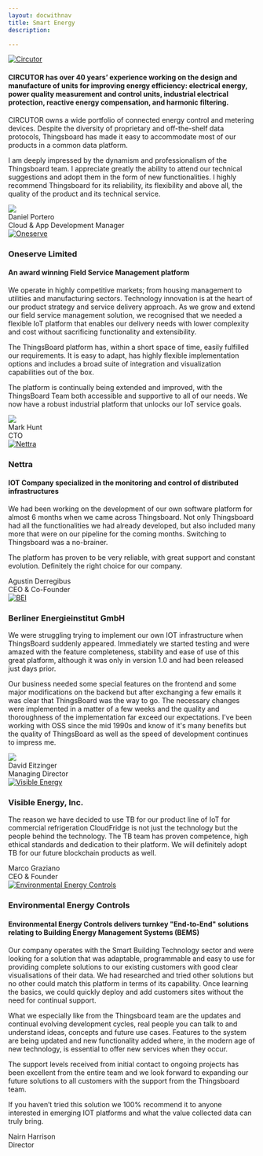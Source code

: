 ```yaml
---
layout: docwithnav
title: Smart Energy
description: 

---
```


<div class="customer-block">
    <a href="http://www.circutor.com/">
        <div class="customer-logo">
            <img width="" src="/images/customers/circutor.png" alt="Circutor">
        </div>
    </a>
    <div class="customer-content">
        <h4>CIRCUTOR has over 40 years’ experience working on the design and manufacture of units for improving energy efficiency: electrical energy, power quality measurement and control units, industrial electrical protection, reactive energy compensation, and harmonic filtering. </h4>
        <p>
        CIRCUTOR owns a wide portfolio of connected energy control and metering devices. Despite the diversity of proprietary and off-the-shelf data protocols, Thingsboard has made it easy to accommodate most of our products in a common data platform.  
        </p> 
        <p>
        I am deeply impressed by the dynamism and professionalism of the Thingsboard team. I appreciate greatly the ability to attend our technical suggestions and adopt them in the form of new functionalities. I highly recommend Thingsboard for its reliability, its flexibility and above all, the quality of the product and its technical service.
        </p> 
        <div class="person-logo-container">
            <img class="person-logo" src="/images/customers/circutor-person.jpg"/>
            <div class="person-title">
                Daniel Portero <br/>
                Cloud & App Development Manager
            </div>
        </div>
    </div>
</div>

<div class="customer-block">
    <a href="https://www.oneserve.co.uk/">
        <div class="customer-logo">
            <img width="" src="/images/customers/oneserve.svg" alt="Oneserve">
        </div>
    </a>
    <div class="customer-content">
        <h3 id="oneserve">
            Oneserve Limited 
        </h3>    
        <h4>An award winning Field Service Management platform</h4>
        <p>
        We operate in highly competitive markets; from housing management to utilities and manufacturing sectors. Technology innovation is at the heart of our product strategy and service delivery approach. As we grow and extend our field service management solution, we recognised that we needed a flexible IoT platform that enables our delivery needs with lower complexity and cost without sacrificing functionality and extensibility. 
        </p> 
        <p>
        The ThingsBoard platform has, within a short space of time, easily fulfilled our requirements. It is easy to adapt, has highly flexible implementation options and includes a broad suite of integration and visualization capabilities out of the box.
        </p> 
        <p>
        The platform is continually being extended and improved, with the ThingsBoard Team both accessible and supportive to all of our needs. We now have a robust industrial platform that unlocks our IoT service goals.
        </p> 
        <div class="person-logo-container">
            <img class="person-logo" src="/images/customers/oneserve-person.png"/>
            <div class="person-title">
                Mark Hunt <br/>
                CTO
            </div>
        </div>
    </div>
</div>

<div class="customer-block">
    <a href="http://www.nettra.tech/">
        <div class="customer-logo">
            <img width="" src="/images/customers/nettra.png" alt="Nettra">
        </div>
    </a>
    <div class="customer-content">
        <h3 id="nettra">
            Nettra
        </h3>    
        <h4>IOT Company specialized in the monitoring and control of distributed infrastructures</h4>
        <p>
        We had been working on the development of our own software platform for almost 6 months when we came across Thingsboard. Not only Thingsboard had all the functionalities we had already developed, but also included many more that were on our pipeline for the coming months. Switching to Thingsboard was a no-brainer. 
        </p> 
        <p>
        The platform has proven to be very reliable, with great support and constant evolution. Definitely the right choice for our company.
        </p> 
        <div class="person-logo-container">
            <div class="person-title">
                Agustin Derregibus <br/>
                CEO & Co-Founder
            </div>
        </div>
    </div>
</div>

<div class="customer-block">
    <a href="http://www.berliner-energieinstitut.de/">
        <div class="customer-logo">
            <img width="" src="/images/customers/bei.png" alt="BEI">
        </div>
    </a>
    <div class="customer-content">
        <h3 id="bei">
            Berliner Energieinstitut GmbH 
        </h3>    
        <p>
        We were struggling trying to implement our own IOT infrastructure when ThingsBoard suddenly appeared. Immediately we started testing and were amazed with the feature completeness, stability and ease of use of this great platform, although it was only in version 1.0 and had been released just days prior. 
        </p> 
        <p>
        Our business needed some special features on the frontend and some major modifications on the backend but after exchanging a few emails it was clear that ThingsBoard was the way to go. The necessary changes were implemented in a matter of a few weeks and the quality and thoroughness of the implementation far exceed our expectations. I've been working with OSS since the mid 1990s and know of it's many benefits but the quality of ThingsBoard as well as the speed of development continues to impress me.
        </p> 
        <div class="person-logo-container">
            <img class="person-logo" src="/images/customers/bei-person.jpg"/>
            <div class="person-title">
                David Eitzinger <br/>
                Managing Director
            </div>
        </div>
    </div>
</div>

<div class="customer-block">
    <a href="www.visiblenergy.com">
        <div class="customer-logo">
            <img width="" src="/images/customers/visible-energy.svg" alt="Visible Energy">
        </div>
    </a>
    <div class="customer-content">
        <h3 id="visible-energy">
            Visible Energy, Inc. 
        </h3>    
        <p>
        The reason we have decided to use TB for our product line of IoT for commercial refrigeration CloudFridge is not just the technology but the people behind the technology. 
        The TB team has proven competence, high ethical standards and dedication to their platform. We will definitely adopt TB for our future blockchain products as well. 
        </p> 
        <div class="person-logo-container">
            <div class="person-title">
                Marco Graziano <br/>
                CEO & Founder
            </div>
        </div>
    </div>
</div>

<div class="customer-block">
    <a href="http://www.e2cbms.com/">
        <div class="customer-logo">
            <img width="" src="/images/customers/e2c.png" alt="Environmental Energy Controls">
        </div>
    </a>
    <div class="customer-content">
        <h3 id="environmental-energy-controls">
            Environmental Energy Controls
        </h3>
        <h4>
        Environmental Energy Controls delivers turnkey "End-to-End" solutions relating to Building Energy Management Systems (BEMS)
        </h4>
        <p>
        Our company operates with the Smart Building Technology sector and were looking for a solution that was adaptable, programmable and easy to use for providing complete solutions to our existing customers with good clear visualisations of their data. 
        We had researched and tried other solutions but no other could match this platform in terms of its capability.
        Once learning the basics, we could quickly deploy and add customers sites without the need for continual support. 
        </p>
        <p>
        What we especially like from the Thingsboard team are the updates and continual evolving development cycles, real people you can talk to and understand ideas, concepts and future use cases. 
        Features to the system are being updated and new functionality added where, in the modern age of new technology, is essential to offer new services when they occur. 
        </p>
        <p>
        The support levels received from initial contact to ongoing projects has been excellent from the entire team and we look forward to expanding our future solutions to all customers with the support from the Thingsboard team. 
        </p>
        <p>
        If you haven’t tried this solution we 100% recommend it to anyone interested in emerging IOT platforms and what the value collected data can truly bring.
        </p> 
        <div class="person-logo-container">
            <!--img class="person-logo" src="/images/customers/x-telia-person.jpg"/-->
            <div class="person-title">
                Nairn Harrison<br/>
                Director
            </div>
        </div>
    </div>
</div>
